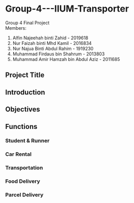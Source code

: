 # Group-4---IIUM-Transporter
Group 4 Final Project <br>
Members:
1. Alfin Najeehah binti Zahid           - 2019618
2. Nur Faizah binti Mhd Kamil           - 2016834
3. Nur Najua Binti Abdul Rahim          - 1919230
4. Muhammad Firdaus bin Shahrum         - 2013803
5. Muhammad Amir Hamzah bin Abdul Aziz  - 2011685

## Project Title

## Introduction

## Objectives


## Functions

### Student & Runner

### Car Rental

### Transportation

### Food Delivery

### Parcel Delivery
